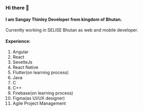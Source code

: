 ### Hi there 👋

#### I am Sangay Thinley Developer from kingdom of Bhutan.
Currently working in SELISE Bhutan as web and mobile developer.

#### Experience:
1. Angular
2. React 
3. SevelteJs
4. React Native
5. Flutter(on learning process)
6. Java
7. C
8. C++
9. Firebase(on learning process)
10. Figma(as UI/UX designer)
11. Agile Project Management

<!--
**sangayt1997/sangayt1997** is a ✨ _special_ ✨ repository because its `README.md` (this file) appears on your GitHub profile.

Here are some ideas to get you started:

- 🔭 I’m currently working on ...
- 🌱 I’m currently learning ...
- 👯 I’m looking to collaborate on ...
- 🤔 I’m looking for help with ...
- 💬 Ask me about ...
- 📫 How to reach me: ...
- 😄 Pronouns: ...
- ⚡ Fun fact: ...
-->
